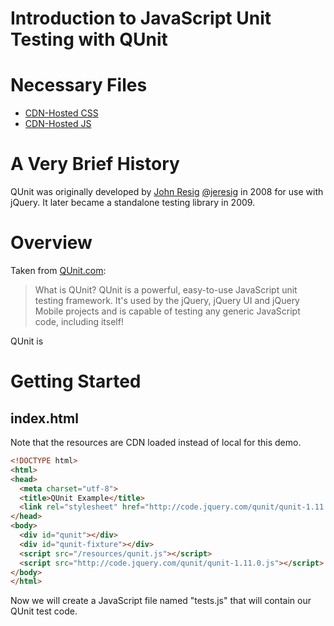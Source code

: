 # Introduction to JavaScript Unit Testing with QUnit

# Necessary Files

* [CDN-Hosted CSS](http://code.jquery.com/qunit/qunit-1.11.0.css)
* [CDN-Hosted JS](http://code.jquery.com/qunit/qunit-1.11.0.js)

# A Very Brief History

QUnit was originally developed by [John Resig](http://ejohn.org/) [@jeresig](https://twitter.com/jeresig) in 2008 for use with jQuery. It later became a standalone testing library in 2009.

# Overview

Taken from [QUnit.com](http://qunitjs.com/):

> What is QUnit?
> QUnit is a powerful, easy-to-use JavaScript unit testing framework. It's used by the jQuery, jQuery UI and jQuery Mobile projects and is capable of testing any generic JavaScript code, including itself!

QUnit is 

# Getting Started

## index.html

Note that the resources are CDN loaded instead of local for this demo.

```html
<!DOCTYPE html>
<html>
<head>
  <meta charset="utf-8">
  <title>QUnit Example</title>
  <link rel="stylesheet" href="http://code.jquery.com/qunit/qunit-1.11.0.css">
</head>
<body>
  <div id="qunit"></div>
  <div id="qunit-fixture"></div>
  <script src="/resources/qunit.js"></script>
  <script src="http://code.jquery.com/qunit/qunit-1.11.0.js"></script>
</body>
</html>
```

Now we will create a JavaScript file named "tests.js" that will contain our QUnit test code.



